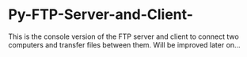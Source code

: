 # Py-FTP-Server-and-Client-
This is the console version of the FTP server and client to connect two computers and transfer files between them. Will be improved later on...
